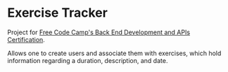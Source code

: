 # Exercise Tracker

<p> Project for <a href = "https://www.freecodecamp.org/learn/apis-and-microservices/apis-and-microservices-projects/exercise-tracker">Free Code Camp's Back End Development and APIs Certification</a>.</p>
<p>Allows one to create users and associate them with exercises, which hold information regarding a duration, description, and date.</p>